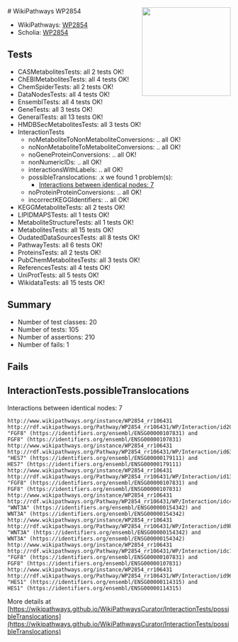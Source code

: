 <img style="float: right; width: 200px" src="https://upload.wikimedia.org/wikipedia/commons/thumb/8/83/Wplogo_with_text_500.png/640px-Wplogo_with_text_500.png" />
# WikiPathways WP2854

* WikiPathways: [WP2854](https://new.wikipathways.org/pathways/WP2854)
* Scholia: [WP2854](https://scholia.toolforge.org/wikipathways/WP2854)
## Tests
* CASMetabolitesTests: all 2 tests OK!
* ChEBIMetabolitesTests: all 4 tests OK!
* ChemSpiderTests: all 2 tests OK!
* DataNodesTests: all 4 tests OK!
* EnsemblTests: all 4 tests OK!
* GeneTests: all 3 tests OK!
* GeneralTests: all 13 tests OK!
* HMDBSecMetabolitesTests: all 3 tests OK!
* InteractionTests
    * noMetaboliteToNonMetaboliteConversions: .. all OK!
    * noNonMetaboliteToMetaboliteConversions: .. all OK!
    * noGeneProteinConversions: .. all OK!
    * nonNumericIDs: .. all OK!
    * interactionsWithLabels: .. all OK!
    * possibleTranslocations: .x we found 1 problem(s):
        * [Interactions between identical nodes: 7](#1c11820c)
    * noProteinProteinConversions: .. all OK!
    * incorrectKEGGIdentifiers: .. all OK!
* KEGGMetaboliteTests: all 2 tests OK!
* LIPIDMAPSTests: all 1 tests OK!
* MetaboliteStructureTests: all 1 tests OK!
* MetabolitesTests: all 15 tests OK!
* OudatedDataSourcesTests: all 8 tests OK!
* PathwayTests: all 6 tests OK!
* ProteinsTests: all 2 tests OK!
* PubChemMetabolitesTests: all 3 tests OK!
* ReferencesTests: all 4 tests OK!
* UniProtTests: all 5 tests OK!
* WikidataTests: all 15 tests OK!


## Summary

* Number of test classes: 20
* Number of tests: 105
* Number of assertions: 210
* Number of fails: 1

## Fails

<a name="1c11820c" />

## InteractionTests.possibleTranslocations

Interactions between identical nodes: 7
```
http://www.wikipathways.org/instance/WP2854_rr106431 http://rdf.wikipathways.org/Pathway/WP2854_rr106431/WP/Interaction/id20315a91 "FGF8" (https://identifiers.org/ensembl/ENSG00000107831) and 
FGF8" (https://identifiers.org/ensembl/ENSG00000107831)
http://www.wikipathways.org/instance/WP2854_rr106431 http://rdf.wikipathways.org/Pathway/WP2854_rr106431/WP/Interaction/id63e5ba7d "HES7" (https://identifiers.org/ensembl/ENSG00000179111) and 
HES7" (https://identifiers.org/ensembl/ENSG00000179111)
http://www.wikipathways.org/instance/WP2854_rr106431 http://rdf.wikipathways.org/Pathway/WP2854_rr106431/WP/Interaction/id139ec6a6 "FGF8" (https://identifiers.org/ensembl/ENSG00000107831) and 
FGF8" (https://identifiers.org/ensembl/ENSG00000107831)
http://www.wikipathways.org/instance/WP2854_rr106431 http://rdf.wikipathways.org/Pathway/WP2854_rr106431/WP/Interaction/idc4fa6cb7 "WNT3A" (https://identifiers.org/ensembl/ENSG00000154342) and 
WNT3A" (https://identifiers.org/ensembl/ENSG00000154342)
http://www.wikipathways.org/instance/WP2854_rr106431 http://rdf.wikipathways.org/Pathway/WP2854_rr106431/WP/Interaction/id9b749d6d "WNT3A" (https://identifiers.org/ensembl/ENSG00000154342) and 
WNT3A" (https://identifiers.org/ensembl/ENSG00000154342)
http://www.wikipathways.org/instance/WP2854_rr106431 http://rdf.wikipathways.org/Pathway/WP2854_rr106431/WP/Interaction/idc151bef8 "FGF8" (https://identifiers.org/ensembl/ENSG00000107831) and 
FGF8" (https://identifiers.org/ensembl/ENSG00000107831)
http://www.wikipathways.org/instance/WP2854_rr106431 http://rdf.wikipathways.org/Pathway/WP2854_rr106431/WP/Interaction/id96bcac66 "HES1" (https://identifiers.org/ensembl/ENSG00000114315) and 
HES1" (https://identifiers.org/ensembl/ENSG00000114315)
```

More details at [https://wikipathways.github.io/WikiPathwaysCurator/InteractionTests/possibleTranslocations](https://wikipathways.github.io/WikiPathwaysCurator/InteractionTests/possibleTranslocations)

